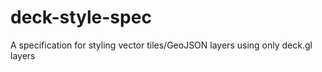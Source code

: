# deck-style-spec
A specification for styling vector tiles/GeoJSON layers using only deck.gl layers
